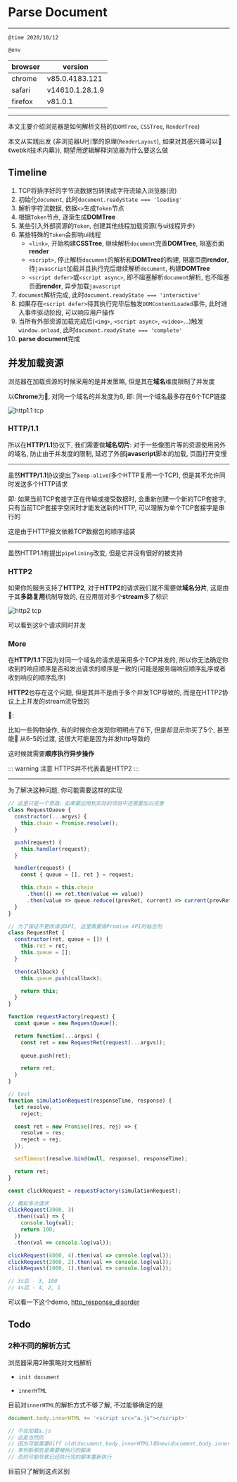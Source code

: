 # Parse Document

---

`@time 2020/10/12`

`@env`

| browser | version         |
| ------- | --------------- |
| chrome  | v85.0.4183.121  |
| safari  | v14610.1.28.1.9 |
| firefox | v81.0.1         |

---

本文主要介绍浏览器是如何解析文档的(`DOMTree`, `CSSTree`, `RenderTree`)

本文从实践出发 (非浏览器UI引擎的原理(`RenderLayout`), 如果对其感兴趣可以👀《webkit技术内幕》), 期望用逻辑解释浏览器为什么要这么做

## Timeline

1.  TCP将排序好的字节流数据包转换成字符流输入浏览器(流)
2.  初始化`document`, 此时`document.readyState === 'loading'`
3.  解析字符流数据, 依据`<>`生成`Token`节点
4.  根据`Token`节点, 逐渐生成**DOMTree**
5.  某些引入外部资源的`Token`, 创建其他线程加载资源(与ui线程异步)
6.  某些特殊的`Token`会影响ui线程
    - `<link>`, 开始构建**CSSTree**, 继续解析`document`完善**DOMTree**, 阻塞页面**render**
    - `<script>`, 停止解析`document`的解析和**DOMTree**的构建, 阻塞页面**render**, 待`javascript`加载并且执行完后继续解析`document`, 构建**DOMTree**
    - `<script defer>`或`<script async>`, 即不阻塞解析`document`解析, 也不阻塞页面**render**, 异步加载`javascript`
7.  `document`解析完成, 此时`document.readyState === 'interactive'`
8.  如果存在`<script defer>`待其执行完毕后触发`DOMContentLoaded`事件, 此时进入事件驱动阶段, 可以响应用户操作
9.  当所有外部资源加载完成后(`<img>`, `<script async>`, `<video>`...)触发`window.onload`, 此时`document.readyState === 'complete'`
10. **parse document**完成

## 并发加载资源

浏览器在加载资源的时候采用的是并发策略, 但是其在**域名**维度限制了并发度

以**Chrome**为🌰, 对同一个域名的并发度为6, 即: 同一个域名最多存在6个TCP链接

![http1.1 tcp](/imgs/parse_document/http1.1_tcp.png)

### HTTP/1.1

所以在**HTTP/1.1**协议下, 我们需要做**域名切片**: 对于一些像图片等的资源使用另外的域名, 防止由于并发度的限制, 延迟了外部**javascript**脚本的加载, 页面打开变慢

---

虽然**HTTP/1.1**协议提出了`keep-alive`(多个HTTP复用一个TCP), 但是其不允许同时发送多个HTTP请求

即: 如果当前TCP套接字正在传输或接受数据时, 会重新创建一个新的TCP套接字, 只有当前TCP套接字空闲时才能发送新的HTTP, 可以理解为单个TCP套接字是串行的

这是由于HTTP报文依赖TCP数据包的顺序组装

---

虽然HTTP1.1有提出`pipelining`改变, 但是它并没有很好的被支持

### HTTP2

如果你的服务支持了**HTTP2**, 对于**HTTP2**的请求我们就不需要做**域名分片**, 这是由于其**多路复用**机制导致的, 在应用层对多个**stream**多了标识

![http2 tcp](/imgs/parse_document/http2_tcp.png)

可以看到这9个请求同时并发

### More

在**HTTP/1.1**下因为对同一个域名的请求是采用多个TCP并发的, 所以你无法确定你收到的响应顺序是否和发出请求的顺序是一致的(可能是服务端响应顺序乱序或者收到响应的顺序乱序)

**HTTP2**也存在这个问题, 但是其并不是由于多个并发TCP导致的, 而是在HTTP2协议上上并发的stream流导致的

🌰:

比如一些购物操作, 有的时候你会发现你明明点了6下, 但是却显示你买了5个, 甚至能👀 从6-5的过渡, 这很大可能是因为并发http导致的

这时候就需要**顺序执行异步操作**

::: warning 注意
HTTPS并不代表着是HTTP2
:::

--- 

为了解决这种问题, 你可能需要这样的实现

```javascript
// 这里只是一个思路，如果要应用到实际的项目中还需要加以完善
class RequestQueue {
  constructor(...argvs) {
    this.chain = Promise.resolve();
  }

  push(request) {
    this.handler(request);
  }

  handler(request) {
    const { queue = [], ret } = request;

    this.chain = this.chain
      .then(() => ret.then(value => value))
      .then(value => queue.reduce((prevRet, current) => current(prevRet), value));
  }
}

// 为了保证不更改请求API, 这里需要做Promise API的粘合剂
class RequestRet {
  constructor(ret, queue = []) {
    this.ret = ret;
    this.queue = [];
  }

  then(callback) {
    this.queue.push(callback);

    return this;
  } 
}

function requestFactory(request) {
  const queue = new RequestQueue();  

  return function(...argvs) {
    const ret = new RequestRet(request(...argvs));
    
    queue.push(ret);

    return ret;
  }
}

// test
function simulationRequest(responseTime, response) {
  let resolve,
    reject;

  const ret = new Promise((res, rej) => {
    resolve = res;
    reject = rej;
  });

  setTimeout(resolve.bind(null, response), responseTime);

  return ret;
}

const clickRequest = requestFactory(simulationRequest);

// 模拟多次请求
clickRequest(3000, 3)
  .then((val) => {
    console.log(val);
    return 100;
  })
  .then(val => console.log(val));

clickRequest(4000, 4).then(val => console.log(val));
clickRequest(2000, 2).then(val => console.log(val));
clickRequest(1000, 1).then(val => console.log(val));

// 3s后 - 3, 100
// 4s后 - 4, 2, 1
```

可以看一下这个demo, [http_response_disorder](https://github.com/arkusa/demo/tree/main/http_response_disorder)

## Todo

### 2种不同的解析方式

浏览器采用2种策略对文档解析

- `init document`

- `innerHTML`

目前对`innerHTML`的解析方式不够了解, 不过能够确定的是

```javaScript
document.body.innerHTML += '<script src="a.js"></script>'

// 不会加载a.js
// 这是当然的
// 因为可能需要diff old(document.body.innerHTML)和new(document.body.innerHTML)
// 来判断那些是需要被执行的脚本
// 否则可能导致已经执行完的脚本重新执行
```

目前只了解到这点区别
